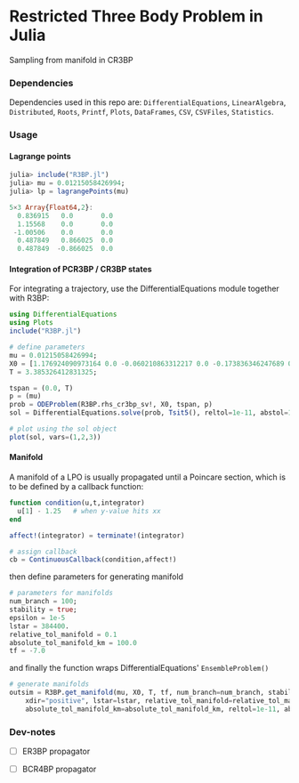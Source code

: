 # Restricted Three Body Problem in Julia
Sampling from manifold in CR3BP

### Dependencies
Dependencies used in this repo are: `DifferentialEquations`, `LinearAlgebra`, `Distributed`, `Roots`, `Printf`, `Plots`, `DataFrames`, `CSV`, `CSVFiles`, `Statistics`. 

### Usage
#### Lagrange points
```julia
julia> include("R3BP.jl")
julia> mu = 0.01215058426994;
julia> lp = lagrangePoints(mu)

5×3 Array{Float64,2}:
  0.836915   0.0       0.0
  1.15568    0.0       0.0
 -1.00506    0.0       0.0
  0.487849   0.866025  0.0
  0.487849  -0.866025  0.0
```

#### Integration of PCR3BP / CR3BP states
For integrating a trajectory, use the DifferentialEquations module together with R3BP: 

```julia
using DifferentialEquations
using Plots
include("R3BP.jl")

# define parameters
mu = 0.01215058426994;
X0 = [1.176924090973164 0.0 -0.060210863312217 0.0 -0.173836346247689 0.0];
T = 3.385326412831325;

tspan = (0.0, T)
p = (mu)
prob = ODEProblem(R3BP.rhs_cr3bp_sv!, X0, tspan, p)
sol = DifferentialEquations.solve(prob, Tsit5(), reltol=1e-11, abstol=1e-11)

# plot using the sol object
plot(sol, vars=(1,2,3))
```

#### Manifold
A manifold of a LPO is usually propagated until a Poincare section, which is to be defined by a callback function:
```julia
function condition(u,t,integrator)
  u[1] - 1.25   # when y-value hits xx
end

affect!(integrator) = terminate!(integrator)

# assign callback
cb = ContinuousCallback(condition,affect!)
```
then define parameters for generating manifold
```julia
# parameters for manifolds
num_branch = 100;
stability = true;
epsilon = 1e-5
lstar = 384400.
relative_tol_manifold = 0.1
absolute_tol_manifold_km = 100.0
tf = -7.0
```
and finally the function wraps DifferentialEquations' `EnsembleProblem()`
```julia
# generate manifolds
outsim = R3BP.get_manifold(mu, X0, T, tf, num_branch=num_branch, stability=stability, epsilon=epsilon, cb=cb, 
    xdir="positive", lstar=lstar, relative_tol_manifold=relative_tol_manifold, 
    absolute_tol_manifold_km=absolute_tol_manifold_km, reltol=1e-11, abstol=1e-11, method=Tsit5())
```

### Dev-notes
- [ ] ER3BP propagator
- [ ] BCR4BP propagator


